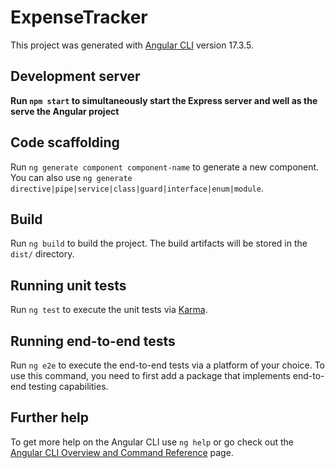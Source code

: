 # ExpenseTracker

This project was generated with [Angular CLI](https://github.com/angular/angular-cli) version 17.3.5.

## Development server

**Run `npm start` to simultaneously start the Express server and well as the serve the Angular project**

[//]: # (Run `ng serve` for a dev server. Navigate to `http://localhost:4200/`. The application will automatically reload if you change any of the source files.)

## Code scaffolding

Run `ng generate component component-name` to generate a new component. You can also use `ng generate directive|pipe|service|class|guard|interface|enum|module`.

## Build

Run `ng build` to build the project. The build artifacts will be stored in the `dist/` directory.

## Running unit tests

Run `ng test` to execute the unit tests via [Karma](https://karma-runner.github.io).

## Running end-to-end tests

Run `ng e2e` to execute the end-to-end tests via a platform of your choice. To use this command, you need to first add a package that implements end-to-end testing capabilities.

## Further help

To get more help on the Angular CLI use `ng help` or go check out the [Angular CLI Overview and Command Reference](https://angular.io/cli) page.
